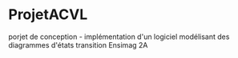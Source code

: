 # ProjetACVL
porjet de conception - implémentation d'un logiciel modélisant des diagrammes d'états transition
Ensimag 2A 
